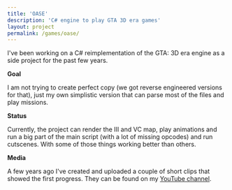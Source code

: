 ```yaml
---
title: 'OASE'
description: 'C# engine to play GTA 3D era games'
layout: project
permalink: /games/oase/
---
```


I've been working on a C# reimplementation of the GTA: 3D era engine as a side project for the past few years.

**Goal**

I am not trying to create perfect copy (we got reverse engineered versions for that), just my own simplistic version that can parse most of the files and play missions.

**Status**

Currently, the project can render the III and VC map, play animations and run a big part of the main script (with a lot of missing opcodes) and run cutscenes. With some of those things working better than others.

**Media**

A few years ago I've created and uploaded a couple of short clips that showed the first progress. They can be found on my [YouTube channel](https://www.youtube.com/@Kielevent/playlists).
